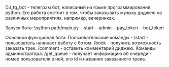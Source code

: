 DJ_tg_bot - телеграм бот, написаный на языке программирования python. Его работа состоит в том, чтобы заказывать музыку диджею на различных мероприятиях, например, вечеринках.

Запуск бота: !python path/main.py --start --admin <int> --pay_token <str> --bot_token <str>

Основной функционал бота: Пользовательские команды - /start - пользователь начинает работу с ботом. /book - получить возможность заказать трек. /comment - оставить комментарий диджею.
Команды администратора: /get_queue - получает информацию об очереди - номер пользователя в ней, его id и название заказанного трека.
